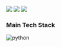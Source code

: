 <a href="https://www.linkedin.com/in/%ED%98%84%EC%88%98-%EC%8B%A0-7412b7253/"><img src="https://img.shields.io/badge/LinkedIn-0A66C2?style=flat-square&logo=LinkedIn&logoColor=ffffff"/></a> <a href="https://www.instagram.com/hyun5ooo/"><img src="https://img.shields.io/badge/Instagram-E4405F?style=flat-square&logo=Instagram&logoColor=ffffff"/></a> <a href="https://shinhyun-soo.github.io/" target="_blank"><img src="https://img.shields.io/badge/GithubBlog-494949?style=flat-square&logo=GitHub&logoColor=white?labelColor=ffffff"></a>

### Main Tech Stack
![python](https://img.shields.io/badge/Python-3776AB?style=for-the-badge&logo=python&logoColor=white)
